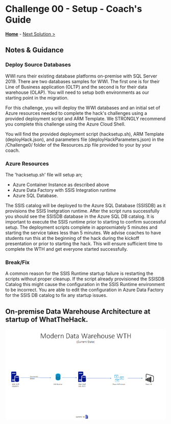 # Challenge 00 - Setup - Coach's Guide 

**[Home](./README.md)** - [Next Solution >](./Solution-01.md)

## Notes & Guidance

### Deploy Source Databases

WWI runs their existing database platforms on-premise with SQL Server 2019. There are two databases samples for WWI. The first one is for their Line of Business application (OLTP) and the second is for their data warehouse (OLAP). You will need to setup both environments as our starting point in the migration.

For this challenge, you will deploy the WWI databases and an initial set of Azure resources needed to complete the hack's challenges using a provided deployment script and ARM Template. We STRONGLY recommend you complete this challenge using the Azure Cloud Shell.

You will find the provided deployment script (hacksetup.sh), ARM Template (deployHack.json), and parameters file (deployHackParameters.json) in the /Challenge0/ folder of the Resources.zip file provided to your by your coach.

###  Azure Resources

The 'hacksetup.sh' file will setup an;
- Azure Container Instance as described above
- Azure Data Factory with SSIS Integration runtime
- Azure SQL Database.  
 
The SSIS catalog will be deployed to the Azure SQL Database (SSISDB) as it provisions the SSIS Inetgration runtime.  After the script runs successfully you should see the SSISDB database in the Azure SQL DB catalog.  It is important to execute the SSIS runtime prior to starting to confirm successful setup.  The deployment scripts complete in approxmiately 5 minutes and starting the service takes less than 5 minutes.  We advise coaches to have students run this at the beginning of the hack during the kickoff presentation or prior to starting the hack.  This will ensure sufficient time to complete the WTH and get everyone started successfully.

### Break/Fix

A common reason for the SSIS Runtime startup failure is restarting the scripts without proper cleanup.  If the script already provisioned the SSISDB Catalog this might cause the configuration in the SSIS Runtime environment to be incorrect.  You are able to edit the configuration in Azure Data Factory for the SSIS DB catalog to fix any startup issues.

## On-premise Data Warehouse Architecture at startup of WhatTheHack.

![Here are the service deployed to kickoff the WTH](../Coach/images/current.png)
